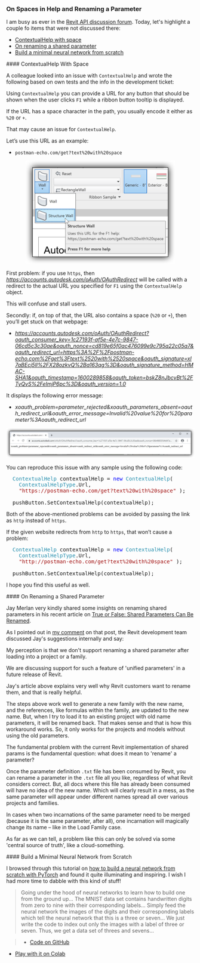 <head>
<meta http-equiv="Content-Type" content="text/html; charset=utf-8">
<link rel="stylesheet" type="text/css" href="bc.css">
<script src="https://cdn.rawgit.com/google/code-prettify/master/loader/run_prettify.js" type="text/javascript"></script>
</head>

<!---

- rename shared param:
  https://autodesk.slack.com/archives/C0SR6NAP8/p1600103203033700

twitter:

 the #RevitAPI @AutodeskForge @AutodeskRevit #bim #DynamoBim #ForgeDevCon 

I am busy as ever in the Revit API discussion forum.
Today, let's highlight a couple of items that were not discussed there
&ndash; ContextualHelp with space
&ndash; On renaming a shared parameter
&ndash; Build a minimal neural network from scratch...


linkedin:

#bim #DynamoBim #ForgeDevCon #Revit #API #IFC #SDK #AI #VisualStudio #Autodesk #AEC #adsk

the [Revit API discussion forum](http://forums.autodesk.com/t5/revit-api-forum/bd-p/160) thread

<center>
<img src="img/" alt="" title="" width="600"/>
<p style="font-size: 80%; font-style:italic"></p>
</center>

-->

### On Spaces in Help and Renaming a Parameter

I am busy as ever in
the [Revit API discussion forum](http://forums.autodesk.com/t5/revit-api-forum/bd-p/160).
Today, let's highlight a couple fo items that were not discussed there:

- [ContextualHelp with space](#2)
- [On renaming a shared parameter](#3)
- [Build a minimal neural network from scratch](#4)

####<a name="2"></a> ContextualHelp With Space

A colleague looked into an issue with `ContextualHelp` and wrote the following based on own tests and the info in the development ticket:

Using `ContextualHelp` you can provide a URL for any button that should be shown when the user clicks `F1` while a ribbon button tooltip is displayed.

If the URL has a space character in the path, you usually encode it either as `%20` or `+`.

That may cause an issue for `ContextualHelp`.

Let’s use this URL as an example:

- `postman-echo.com/get?text%20with%20space`

<center>
<img src="img/an_f1_help_1.png" alt="Contextual help test URL" title="Contextual help test URL" width="400"/> <!-- 896 -->
</center>

First problem: if you use `https`, then *https://accounts.autodesk.com/oAuth/OAuthRedirect* will be called with a redirect to the actual URL you specified for `F1` using the `ContextualHelp` object.

This will confuse and stall users.

Secondly: if, on top of that, the URL also contains a space (`%20` or `+`), then you’ll get stuck on that webpage:

- *https://accounts.autodesk.com/oAuth/OAuthRedirect?oauth_consumer_key=1c27193f-af5e-4e7c-9847-06cd5c3c30ae&oauth_nonce=cd819e65f0ac476099e9c795a22c05a7&oauth_redirect_url=https%3A%2F%2Fpostman-echo.com%2Fget%3Ftext%2520with%2520space&oauth_signature=xl7aBEcj5lI%2FX28ozkvQ%2Ba163qg%3D&oauth_signature_method=HMAC-SHA1&oauth_timestamp=1600289858&oauth_token=bskZ8nJbcvBt%2FTyQvS%2FeImjP6pc%3D&oauth_version=1.0*

It displays the following error message:

- *xoauth_problem=parameter_rejected&xoauth_parameters_absent=oauth_redirect_url&oauth_error_message=Invalid%20value%20for%20parameter%3Aoauth_redirect_url*

<center>
<img src="img/an_f1_help_2.png" alt="Contextual help test redirect" title="Contextual help test redirect" width="800"/> <!-- 2424 -->
</center>

You can reproduce this issue with any sample using the following code:

<pre class="code">
&nbsp;&nbsp;<span style="color:#2b91af;">ContextualHelp</span>&nbsp;contextualHelp&nbsp;=&nbsp;<span style="color:blue;">new</span>&nbsp;<span style="color:#2b91af;">ContextualHelp</span>(
&nbsp;&nbsp;&nbsp;&nbsp;<span style="color:#2b91af;">ContextualHelpType</span>.Url,
&nbsp;&nbsp;&nbsp;&nbsp;<span style="color:#a31515;">&quot;https://postman-echo.com/get?text%20with%20space&quot;</span>&nbsp;);
 
&nbsp;&nbsp;pushButton.SetContextualHelp(contextualHelp);
</pre>

Both of the above-mentioned problems can be avoided by passing the link as `http` instead of `https`.

If the given website redirects from `http` to `https`, that won’t cause a problem:

<pre class="code">
  <span style="color:#2b91af;">ContextualHelp</span>&nbsp;contextualHelp&nbsp;=&nbsp;<span style="color:blue;">new</span>&nbsp;<span style="color:#2b91af;">ContextualHelp</span>(
  &nbsp;&nbsp;<span style="color:#2b91af;">ContextualHelpType</span>.Url,
  &nbsp;&nbsp;<span style="color:#a31515;">&quot;http://postman-echo.com/get?text%20with%20space&quot;</span>&nbsp;);
   
  pushButton.SetContextualHelp(contextualHelp);
</pre>

I hope you find this useful as well.

####<a name="3"></a> On Renaming a Shared Parameter

Jay Merlan very kindly shared some insights on renaming shared parameters in his recent article
on [True or False: Shared Parameters Can Be Renamed](https://opendefinery.com/blog/revit-shared-parameters-can-be-renamed).

As I pointed out in [my comment](https://opendefinery.com/blog/revit-shared-parameters-can-be-renamed/#comment-5072357426) on that post, the Revit development team discussed Jay's suggestions internally and say:

My perception is that we don't support renaming a shared parameter after loading into a project or a family.

We are discussing support for such a feature of 'unified parameters' in a future release of Revit.

Jay's article above explains very well why Revit customers want to rename them, and that is really helpful.

The steps above work well to generate a new family with the new name, and the references, like formulas within the family, are updated to the new name. But, when I try to load it to an existing project with old name parameters, it will be renamed back. That makes sense and that is how this workaround works. So, it only works for the projects and models without using the old parameters.

The fundamental problem with the current Revit implementation of shared params is the fundamental question: what does it mean to 'rename' a parameter?

Once the parameter definition `.txt` file has been consumed by Revit, you can rename a parameter in the `.txt` file all you like, regardless of what Revit considers correct. But, all docs where this file has already been consumed will have no idea of the new name. Which will clearly result in a mess, as the same parameter will appear under different names spread all over various projects and families.

In cases when two incarnations of the same parameter need to be merged (because it is the same parameter, after all), one incarnation will magically change its name &ndash; like in the Load Family case.

As far as we can tell, a problem like this can only be solved via some 'central source of truth', like a cloud-something.

####<a name="4"></a> Build a Minimal Neural Network from Scratch

I browsed through this tutorial
on [how to build a neural network from scratch with PyTorch](https://www.freecodecamp.org/news/how-to-build-a-neural-network-with-pytorch) and
found it quite illuminating and inspiring.
I wish I had more time to dabble with this kind of stuff!

> Going under the hood of neural networks to learn how to build one from the ground up...
The MNIST data set contains handwritten digits from zero to nine with their corresponding labels...
Simply feed the neural network the images of the digits and their corresponding labels which tell the neural network that this is a three or seven...
We just write the code to index out only the images with a label of three or seven. Thus, we get a data set of threes and sevens...

> - [Code on GitHub](https://github.com/bipinKrishnan/ML_from_scratch/blob/master/neural_network_pytorch.ipynb)
- [Play with it on Colab](https://colab.research.google.com/github/bipinKrishnan/ML_from_scratch/blob/master/neural_network_pytorch.ipynb)

